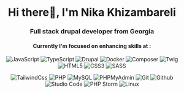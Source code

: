 <h1 align="center">Hi there👋, I'm Nika Khizambareli</h1>
<h3 align="center">Full stack drupal developer from Georgia</h3>

<div align="center">
<h4> Currently I'm focused on enhancing skills at : </h4>

![JavaScript](https://img.shields.io/badge/JavaScript-323330?style=plastic-square&logo=javascript&logoColor=F7DF1E)
![TypeScript](https://img.shields.io/badge/TypeScript-007ACC?style=plastic-square&logo=typescript&logoColor=white)
![Drupal](https://img.shields.io/badge/Drupal-316192?style=plastic-square&logo=drupal&logoColor=white)
![Docker](https://img.shields.io/badge/Docker-gray.svg?&style=plastic-square&logo=Docker&logoColor=blue)
![Composer](https://img.shields.io/badge/Composer-white.svg?&style=plastic-square&logo=Composer&logoColor=red)
![Twig](https://img.shields.io/badge/Twig-green?style=plastic-square&logo=twig&logoColor=white)
![HTML5](https://img.shields.io/badge/HTML5-%23E34F26.svg?style=plastic-square&logo=html5&logoColor=white)
![CSS3](https://img.shields.io/badge/CSS3-%231572B6.svg?style=plastic-square&logo=css3&logoColor=white)
![SASS](https://img.shields.io/badge/CSS3-%231572B6.svg?style=plastic-square&logo=css3&logoColor=white)

![TailwindCss](https://img.shields.io/badge/TailwindCss-171C2D?style=plastic-square&logo=TailwindCss&logoColor=16BFCA)
![PHP](https://img.shields.io/badge/PHP-474A8A?style=plastic-square&logo=PHP&logoColor=white)
![MySQL](https://img.shields.io/badge/-MySQL-005C84?style=plastic-square&logo=mysql&logoColor=orange)
![PHPMyAdmin](https://img.shields.io/badge/-PhpMyAdmin-005C84?style=plastic-square&logo=PHPMyAdmin&logoColor=orange)
![Git](https://img.shields.io/badge/Git-E44C30?style=plastic-square&logo=git&logoColor=white)
![Github](https://img.shields.io/badge/GitHub-100000?style=plastic-square&logo=github&logoColor=white)
![Studio Code](https://img.shields.io/badge/Visual_Studio_Code-0078D4?style=plastic-square&logo=visual%20studio%20code&logoColor=white)
![PHP Storm](https://img.shields.io/badge/PhpStorm-F3359D?style=plastic-square&logo=PhpStorm&logoColor=black)
![Linux](https://img.shields.io/badge/Linux-FCC624?style=plastic-square&logo=linux&logoColor=black)

</div>
<div align="center">


</div>
